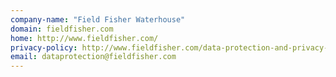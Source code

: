 ```yaml
---
company-name: "Field Fisher Waterhouse"
domain: fieldfisher.com
home: http://www.fieldfisher.com/
privacy-policy: http://www.fieldfisher.com/data-protection-and-privacy-policy
email: dataprotection@fieldfisher.com
---
```




